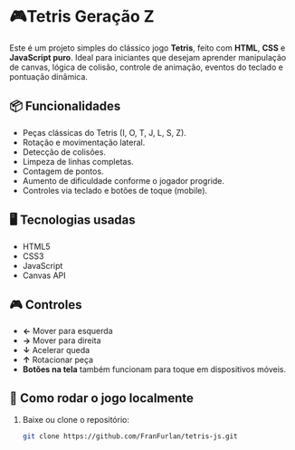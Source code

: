 # **🎮Tetris Geração Z**

Este é um projeto simples do clássico jogo **Tetris**, feito com **HTML**, **CSS** e **JavaScript puro**. Ideal para iniciantes que desejam aprender manipulação de canvas, lógica de colisão, controle de animação, eventos do teclado e pontuação dinâmica.

## 📦 Funcionalidades
- Peças clássicas do Tetris (I, O, T, J, L, S, Z).
- Rotação e movimentação lateral.
- Detecção de colisões.
- Limpeza de linhas completas.
- Contagem de pontos.
- Aumento de dificuldade conforme o jogador progride.
- Controles via teclado e botões de toque (mobile).

## 🖥️ Tecnologias usadas
- HTML5
- CSS3
- JavaScript
- Canvas API

## 🎮 Controles
- **←** Mover para esquerda  
- **→** Mover para direita  
- **↓** Acelerar queda  
- **↑** Rotacionar peça  
- **Botões na tela** também funcionam para toque em dispositivos móveis.

## 🚀 Como rodar o jogo localmente

1. Baixe ou clone o repositório:
   ```bash
   git clone https://github.com/FranFurlan/tetris-js.git